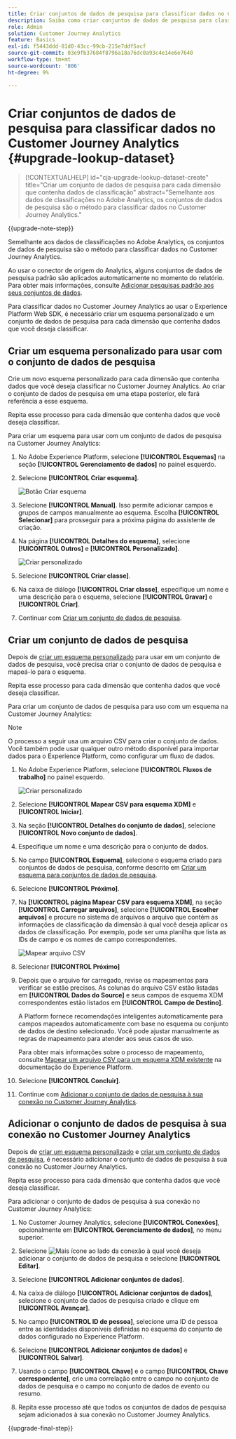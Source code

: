 ```yaml
---
title: Criar conjuntos de dados de pesquisa para classificar dados no Customer Journey Analytics
description: Saiba como criar conjuntos de dados de pesquisa para classificar dados no Customer Journey Analytics
role: Admin
solution: Customer Journey Analytics
feature: Basics
exl-id: f5443ddd-81d0-43cc-99cb-215e7ddf5acf
source-git-commit: 03e9fb37684f8796a18a76dc0a93c4e14e6e7640
workflow-type: tm+mt
source-wordcount: '806'
ht-degree: 9%

---
```


# Criar conjuntos de dados de pesquisa para classificar dados no Customer Journey Analytics {#upgrade-lookup-dataset}

<!-- markdownlint-disable MD034 -->

>[!CONTEXTUALHELP]
>id="cja-upgrade-lookup-dataset-create"
>title="Criar um conjunto de dados de pesquisa para cada dimensão que contenha dados de classificação"
>abstract="Semelhante aos dados de classificações no Adobe Analytics, os conjuntos de dados de pesquisa são o método para classificar dados no Customer Journey Analytics."

<!-- markdownlint-enable MD034 -->

{{upgrade-note-step}}

Semelhante aos dados de classificações no Adobe Analytics, os conjuntos de dados de pesquisa são o método para classificar dados no Customer Journey Analytics.

Ao usar o conector de origem do Analytics, alguns conjuntos de dados de pesquisa padrão são aplicados automaticamente no momento do relatório. Para obter mais informações, consulte [Adicionar pesquisas padrão aos seus conjuntos de dados](/help/connections/standard-lookups.md).

Para classificar dados no Customer Journey Analytics ao usar o Experience Platform Web SDK, é necessário criar um esquema personalizado e um conjunto de dados de pesquisa para cada dimensão que contenha dados que você deseja classificar.

## Criar um esquema personalizado para usar com o conjunto de dados de pesquisa

Crie um novo esquema personalizado para cada dimensão que contenha dados que você deseja classificar no Customer Journey Analytics. Ao criar o conjunto de dados de pesquisa em uma etapa posterior, ele fará referência a esse esquema.

Repita esse processo para cada dimensão que contenha dados que você deseja classificar.

Para criar um esquema para usar com um conjunto de dados de pesquisa na Customer Journey Analytics:

1. No Adobe Experience Platform, selecione **[!UICONTROL Esquemas]** na seção **[!UICONTROL Gerenciamento de dados]** no painel esquerdo.

1. Selecione **[!UICONTROL Criar esquema]**.

   ![Botão Criar esquema](assets/schema-create.png)

1. Selecione **[!UICONTROL Manual]**. Isso permite adicionar campos e grupos de campos manualmente ao esquema. Escolha **[!UICONTROL Selecionar]** para prosseguir para a próxima página do assistente de criação.

1. Na página **[!UICONTROL Detalhes do esquema]**, selecione **[!UICONTROL Outros]** e **[!UICONTROL Personalizado]**.

   ![Criar personalizado](assets/schema-custom.png)

1. Selecione **[!UICONTROL Criar classe]**.

   <!-- add screenshot -->

1. Na caixa de diálogo **[!UICONTROL Criar classe]**, especifique um nome e uma descrição para o esquema, selecione **[!UICONTROL Gravar]** e **[!UICONTROL Criar]**.

1. Continuar com [Criar um conjunto de dados de pesquisa](#create-a-lookup-dataset).

## Criar um conjunto de dados de pesquisa

Depois de [criar um esquema personalizado](#create-a-custom-schema-to-use-with-the-lookup-dataset) para usar em um conjunto de dados de pesquisa, você precisa criar o conjunto de dados de pesquisa e mapeá-lo para o esquema.

Repita esse processo para cada dimensão que contenha dados que você deseja classificar.

Para criar um conjunto de dados de pesquisa para uso com um esquema na Customer Journey Analytics:

>[!NOTE]
>
>O processo a seguir usa um arquivo CSV para criar o conjunto de dados. Você também pode usar qualquer outro método disponível para importar dados para o Experience Platform, como configurar um fluxo de dados.

1. No Adobe Experience Platform, selecione **[!UICONTROL Fluxos de trabalho]** no painel esquerdo.

   ![Criar personalizado](assets/lookup-dataset-workflows.png)

1. Selecione **[!UICONTROL Mapear CSV para esquema XDM]** e **[!UICONTROL Iniciar]**.

1. Na seção **[!UICONTROL Detalhes do conjunto de dados]**, selecione **[!UICONTROL Novo conjunto de dados]**.

1. Especifique um nome e uma descrição para o conjunto de dados.

1. No campo **[!UICONTROL Esquema]**, selecione o esquema criado para conjuntos de dados de pesquisa, conforme descrito em [Criar um esquema para conjuntos de dados de pesquisa](#create-a-schema-for-lookup-datasets).

1. Selecione **[!UICONTROL Próximo]**.

1. Na **[!UICONTROL página Mapear CSV para esquema XDM]**, na seção **[!UICONTROL Carregar arquivos]**, selecione **[!UICONTROL Escolher arquivos]** e procure no sistema de arquivos o arquivo que contém as informações de classificação da dimensão à qual você deseja aplicar os dados de classificação. Por exemplo, pode ser uma planilha que lista as IDs de campo e os nomes de campo correspondentes. <!-- correct? How can I better explain what this file is?-->

   ![Mapear arquivo CSV](assets/lookup-map-csv.png)

1. Selecionar **[!UICONTROL Próximo]**

1. Depois que o arquivo for carregado, revise os mapeamentos para verificar se estão precisos. As colunas do arquivo CSV estão listadas em **[!UICONTROL Dados do Source]** e seus campos de esquema XDM correspondentes estão listados em **[!UICONTROL Campo de Destino]**.

   A Platform fornece recomendações inteligentes automaticamente para campos mapeados automaticamente com base no esquema ou conjunto de dados de destino selecionado. Você pode ajustar manualmente as regras de mapeamento para atender aos seus casos de uso.

   Para obter mais informações sobre o processo de mapeamento, consulte [Mapear um arquivo CSV para um esquema XDM existente](https://experienceleague.adobe.com/en/docs/experience-platform/ingestion/tutorials/map-csv/existing-schema) na documentação do Experience Platform.

1. Selecione **[!UICONTROL Concluir]**.

1. Continue com [Adicionar o conjunto de dados de pesquisa à sua conexão no Customer Journey Analytics](#add-the-lookup-dataset-to-your-connection-in-customer-journey-analytics).

## Adicionar o conjunto de dados de pesquisa à sua conexão no Customer Journey Analytics

Depois de [criar um esquema personalizado](#create-a-custom-schema-to-use-with-the-lookup-dataset) e [criar um conjunto de dados de pesquisa](#create-a-lookup-dataset), é necessário adicionar o conjunto de dados de pesquisa à sua conexão no Customer Journey Analytics.

Repita esse processo para cada dimensão que contenha dados que você deseja classificar.

Para adicionar o conjunto de dados de pesquisa à sua conexão no Customer Journey Analytics:

1. No Customer Journey Analytics, selecione **[!UICONTROL Conexões]**, opcionalmente em **[!UICONTROL Gerenciamento de dados]**, no menu superior.

1. Selecione ![Mais ícone](assets/More.svg) ao lado da conexão à qual você deseja adicionar o conjunto de dados de pesquisa e selecione **[!UICONTROL Editar]**.

   <!-- add screenshot -->

1. Selecione **[!UICONTROL Adicionar conjuntos de dados]**.

1. Na caixa de diálogo **[!UICONTROL Adicionar conjuntos de dados]**, selecione o conjunto de dados de pesquisa criado e clique em **[!UICONTROL Avançar]**.

1. No campo **[!UICONTROL ID de pessoa]**, selecione uma ID de pessoa entre as identidades disponíveis definidas no esquema do conjunto de dados configurado no Experience Platform. <!-- fill out other fields? -->

1. Selecione **[!UICONTROL Adicionar conjuntos de dados]** e **[!UICONTROL Salvar]**.

   <!-- is there a step right in between here where you select the dataset -->

1. Usando o campo **[!UICONTROL Chave]** e o campo **[!UICONTROL Chave correspondente]**, crie uma correlação entre o campo no conjunto de dados de pesquisa e o campo no conjunto de dados de evento ou resumo.

1. Repita esse processo até que todos os conjuntos de dados de pesquisa sejam adicionados à sua conexão no Customer Journey Analytics.

{{upgrade-final-step}}

